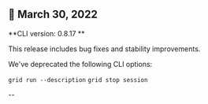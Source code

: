 
## :partying_face: March 30, 2022

**CLI version: 0.8.17 **

This release includes bug fixes and stability improvements. 

We've deprecated the following CLI options:

`grid run --description`
`grid stop session`

--
